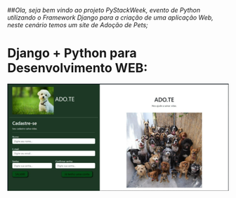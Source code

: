 ##*Ola, seja bem vindo ao projeto PyStackWeek, evento de Python utilizando o Framework Django
para a criação de uma aplicação Web, neste cenário temos um site de Adoção de Pets;*



# Django + Python para Desenvolvimento WEB:

<img src="img-rdm/print.jpg" alt="My cool logo"/>

